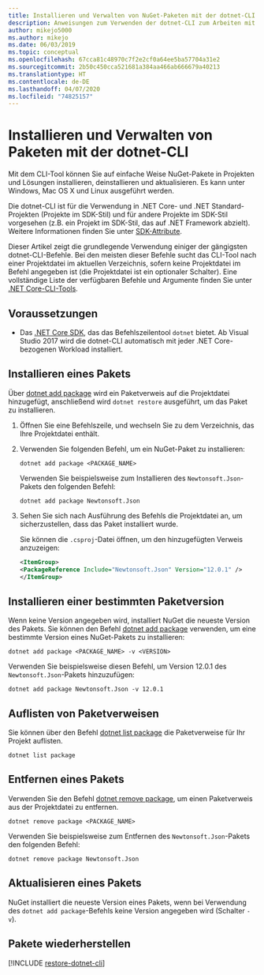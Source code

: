 ```yaml
---
title: Installieren und Verwalten von NuGet-Paketen mit der dotnet-CLI
description: Anweisungen zum Verwenden der dotnet-CLI zum Arbeiten mit NuGet-Paketen.
author: mikejo5000
ms.author: mikejo
ms.date: 06/03/2019
ms.topic: conceptual
ms.openlocfilehash: 67cca81c48970c7f2e2cf0a64ee5ba57704a31e2
ms.sourcegitcommit: 2b50c450cca521681a384aa466ab666679a40213
ms.translationtype: HT
ms.contentlocale: de-DE
ms.lasthandoff: 04/07/2020
ms.locfileid: "74825157"
---
```

# <a name="install-and-manage-packages-using-the-dotnet-cli"></a>Installieren und Verwalten von Paketen mit der dotnet-CLI

Mit dem CLI-Tool können Sie auf einfache Weise NuGet-Pakete in Projekten und Lösungen installieren, deinstallieren und aktualisieren. Es kann unter Windows, Mac OS X und Linux ausgeführt werden.

Die dotnet-CLI ist für die Verwendung in .NET Core- und .NET Standard-Projekten (Projekte im SDK-Stil) und für andere Projekte im SDK-Stil vorgesehen (z.B. ein Projekt im SDK-Stil, das auf .NET Framework abzielt). Weitere Informationen finden Sie unter [SDK-Attribute](/dotnet/core/tools/csproj#additions).

Dieser Artikel zeigt die grundlegende Verwendung einiger der gängigsten dotnet-CLI-Befehle. Bei den meisten dieser Befehle sucht das CLI-Tool nach einer Projektdatei im aktuellen Verzeichnis, sofern keine Projektdatei im Befehl angegeben ist (die Projektdatei ist ein optionaler Schalter). Eine vollständige Liste der verfügbaren Befehle und Argumente finden Sie unter [.NET Core-CLI-Tools](../reference/dotnet-commands.md).

## <a name="prerequisites"></a>Voraussetzungen

- Das [.NET Core SDK](https://www.microsoft.com/net/download/), das das Befehlszeilentool `dotnet` bietet. Ab Visual Studio 2017 wird die dotnet-CLI automatisch mit jeder .NET Core-bezogenen Workload installiert.

## <a name="install-a-package"></a>Installieren eines Pakets

Über [dotnet add package](/dotnet/core/tools/dotnet-add-package?tabs=netcore2x) wird ein Paketverweis auf die Projektdatei hinzugefügt, anschließend wird `dotnet restore` ausgeführt, um das Paket zu installieren.

1. Öffnen Sie eine Befehlszeile, und wechseln Sie zu dem Verzeichnis, das Ihre Projektdatei enthält.

2. Verwenden Sie folgenden Befehl, um ein NuGet-Paket zu installieren:

    ```dotnetcli
    dotnet add package <PACKAGE_NAME>
    ```

    Verwenden Sie beispielsweise zum Installieren des `Newtonsoft.Json`-Pakets den folgenden Befehl:

    ```dotnetcli
    dotnet add package Newtonsoft.Json
    ```

3. Sehen Sie sich nach Ausführung des Befehls die Projektdatei an, um sicherzustellen, dass das Paket installiert wurde.

   Sie können die `.csproj`-Datei öffnen, um den hinzugefügten Verweis anzuzeigen:

    ```xml
   <ItemGroup>
    <PackageReference Include="Newtonsoft.Json" Version="12.0.1" />
   </ItemGroup>
    ```

## <a name="install-a-specific-version-of-a-package"></a>Installieren einer bestimmten Paketversion

Wenn keine Version angegeben wird, installiert NuGet die neueste Version des Pakets. Sie können den Befehl [dotnet add package](/dotnet/core/tools/dotnet-add-package?tabs=netcore2x) verwenden, um eine bestimmte Version eines NuGet-Pakets zu installieren:

```dotnetcli
dotnet add package <PACKAGE_NAME> -v <VERSION>
```

Verwenden Sie beispielsweise diesen Befehl, um Version 12.0.1 des `Newtonsoft.Json`-Pakets hinzuzufügen:

```dotnetcli
dotnet add package Newtonsoft.Json -v 12.0.1
```

## <a name="list-package-references"></a>Auflisten von Paketverweisen

Sie können über den Befehl [dotnet list package](/dotnet/core/tools/dotnet-list-package?tabs=netcore2x) die Paketverweise für Ihr Projekt auflisten.

```dotnetcli
dotnet list package
```

## <a name="remove-a-package"></a>Entfernen eines Pakets

Verwenden Sie den Befehl [dotnet remove package](/dotnet/core/tools/dotnet-remove-package?tabs=netcore2x), um einen Paketverweis aus der Projektdatei zu entfernen.

```dotnetcli
dotnet remove package <PACKAGE_NAME>
```

Verwenden Sie beispielsweise zum Entfernen des `Newtonsoft.Json`-Pakets den folgenden Befehl:

```dotnetcli
dotnet remove package Newtonsoft.Json
```

## <a name="update-a-package"></a>Aktualisieren eines Pakets

NuGet installiert die neueste Version eines Pakets, wenn bei Verwendung des `dotnet add package`-Befehls keine Version angegeben wird (Schalter `-v`).

## <a name="restore-packages"></a>Pakete wiederherstellen

[!INCLUDE [restore-dotnet-cli](includes/restore-dotnet-cli.md)]

